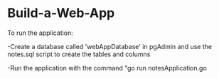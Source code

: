 # Build-a-Web-App
To run the application:

-Create a database called 'webAppDatabase' in pgAdmin and use the notes.sql script to create the tables and columns

-Run the application with the command "go run notesApplication.go
